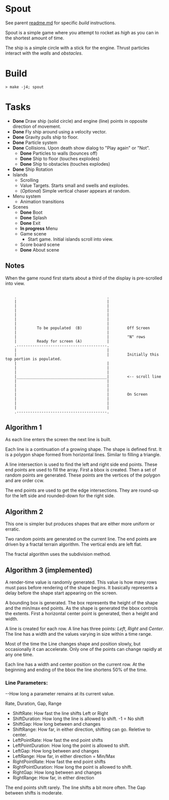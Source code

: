 # Spout
See parent [readme.md](../readme.md) for specific *build* instructions.

Spout is a simple game where you attempt to rocket as *high* as you can in the shortest amount of time.

The ship is a simple circle with a stick for the engine. Thrust particles interact with the *walls* and *obstacles*.

# Build
```
> make -j4; spout
```

# Tasks
* **Done** Draw ship (solid circle) and engine (line) points in opposite direction of movement.
* **Done** Fly ship around using a velocity vector.
* **Done** Gravity pulls ship to floor.
* **Done** Particle system
* **Done** Collisions. Upon death show dialog to "Play again" or "Not".
  * **Done** Particles to walls (bounces off)
  * **Done** Ship to floor (touches explodes)
  * **Done** Ship to obstacles (touches explodes)
* **Done** Ship Rotation
* Islands
  * Scrolling
  * Value Targets. Starts small and swells and explodes.
  * (*Optional*) Simple vertical chaser appears at random.
* Menu system
  * Animation transitions
* Scenes
  * **Done** Boot
  * **Done** Splash
  * **Done** Exit
  * **In progress** Menu
  * Game scene
    * Start game. Initial islands scroll into view.
  * Score board scene
  * **Done** About scene

## Notes
When the game round first starts about a third of the display is pre-scrolled into view.

```

    .                                        .
    |                                        |
    |                                        |
    |                                        |
    |                                        |
    |                                        |
    |                                        |
    |         To be populated  (B)           |        Off Screen
    |                                        |
    |                                        |        "N" rows
    |         Ready for screen (A)           |
    .----------------------------------------.
    |                                        |
    |                                        |        Initially this top portion is populated.
    |                                        |
    |                                        |
    |                                        |
    |________________________________________|        <-- scroll line
    |                                        |        
    |                                        |
    |                                        |
    |                                        |        On Screen
    |                                        |
    |                                        |
    |                                        |
    .----------------------------------------.

```

## Algorithm 1
As each line enters the screen the next line is built.

Each line is a continuation of a growing shape. The shape is defined first. It is a polygon shape formed from horizontal lines. Similar to filling a triangle.

A line intersection is used to find the left and right side end points. These end points are used to fill the array.
First a bbox is created. Then a set of random points are generated. These points are the vertices of the polygon and are order ccw.

The end points are used to get the edge intersections. They are round-up for the left side and rounded-down for the right side.

## Algorithm 2
This one is simpler but produces shapes that are either more uniform or erratic.

Two random points are generated on the current line. The end points are driven by a fractal terrain algorithm. The vertical ends are left flat.

The fractal algorithm uses the subdivision method.

## Algorithm 3 (implemented)
A render-time value is randomly generated. This value is how many rows must pass before rendering of the shape begins. It basically represents a delay before the shape start appearing on the screen.

A bounding box is generated. The box represents the height of the shape and the min/max end points. As the shape is generated the bbox controls the extents. First a horizontal center point is generated, then a height and width.

A line is created for each row. A line has three points: *Left*, *Right* and *Center*. The line has a width and the values varying in size within a time range.

Most of the time the Line changes shape and position slowly, but occasionally it can accelerate. Only one of the points can change rapidly at any one time.

Each line has a width and center position on the current row. At the beginning and ending of the bbox the line shortens 50% of the time.

### Line Parameters:
--How long a parameter remains at its current value.

Rate, Duration, Gap, Range

* ShiftRate: How fast the line shifts Left or Right
* ShiftDuration: How long the line is allowed to shift. -1 = No shift
* ShiftGap: How long between and changes
* ShiftRange: How far, in either direction, shifting can go. Reletive to center.
* LeftPointRate: How fast the end point shifts
* LeftPointDuration: How long the point is allowed to shift.
* LeftGap: How long between and changes
* LeftRange: How far, in either direction = Min/Max
* RightPointRate: How fast the end point shifts
* RightPointDuration: How long the point is allowed to shift.
* RightGap: How long between and changes
* RightRange: How far, in either direction

The end points shift rarely. The line shifts a bit more often. The Gap between shifts is moderate.

